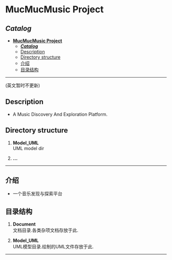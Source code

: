 ﻿# **MucMucMusic Project**
## ***Catalog***
<!-- TOC -->
<!-- autoauto- [**MucMucMusic Project**](#mucmucmusic-project)auto     -->
- [**MucMucMusic Project**](#mucmucmusic-project)
  - [***Catalog***](#catalog)
  - [Description](#description)
  - [Directory structure](#directory-structure)
  - [介绍](#%e4%bb%8b%e7%bb%8d)
  - [目录结构](#%e7%9b%ae%e5%bd%95%e7%bb%93%e6%9e%84)

---
(英文暂时不更新)
## Description
- A Music Discovery And Exploration Platform.   

## Directory structure 
1. **Model_UML**  
   UML model dir

2. **...**

---
## 介绍
- 一个音乐发现与探索平台

## 目录结构
1. **Document**   
    文档目录.各类杂项文档存放于此.

2. **Model_UML**  
    UML模型目录.绘制的UML文件存放于此.

---

